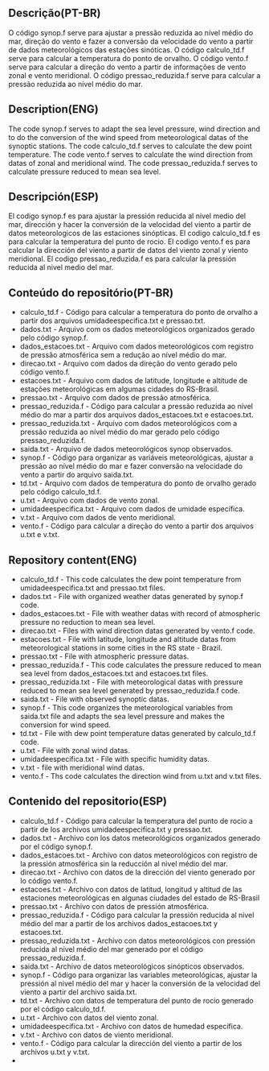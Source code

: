## Descrição(PT-BR)
O código synop.f serve para ajustar a pressão reduzida ao nível médio do mar, direção do vento e fazer a conversão da velocidade do vento a partir de dados meteorológicos das estações sinóticas. O código calculo_td.f serve para calcular a temperatura do ponto de orvalho. O código vento.f serve para calcular a direção do vento a partir de informações de vento zonal e vento meridional. O código pressao_reduzida.f serve para calcular a pressão reduzida ao nível médio do mar.
## Description(ENG)
The code synop.f serves to adapt the sea level pressure, wind direction and to do the conversion of the wind speed from meteorological datas of the synoptic stations. The code calculo_td.f serves to calculate the dew point temperature. The code vento.f serves to calculate the wind direction from datas of zonal and meridional wind. The code pressao_reduzida.f serves to calculate pressure reduced to mean sea level.
## Descripción(ESP)
El codigo synop.f es para ajustar la pressión reducida al nivel medio del mar, dirección y hacer la conversión de la velocidad del viento a partir de datos meteorologicos de las estaciones sinópticas. El codigo calculo_td.f es para calcular la temperatura del punto de rocio. El codigo vento.f es para calcular la dirección del viento a partir de datos del viento zonal y viento meridional. El codigo pressao_reduzida.f es para calcular la pressión reducida al nivel medio del mar. 

## Conteúdo do repositório(PT-BR)
+ calculo_td.f - Código para calcular a temperatura do ponto de orvalho a partir dos arquivos umidadeespecifica.txt e pressao.txt.
+ dados.txt - Arquivo com os dados meteorológicos organizados gerado pelo código synop.f.
+ dados_estacoes.txt - Arquivo com dados meteorológicos com registro de pressão atmosférica sem a redução ao nível médio do mar.
+ direcao.txt - Arquivo com dados da direção do vento gerado pelo código vento.f.
+ estacoes.txt - Arquivo com dados de latitude, longitude e altitude de estações meteorológicas em algumas cidades do RS-Brasil.
+ pressao.txt - Arquivo com dados de pressão atmosférica.
+ pressao_reduzida.f - Código para calcular a pressão reduzida ao nível médio do mar a partir dos arquivos dados_estacoes.txt e estacoes.txt.
+ pressao_reduzida.txt - Arquivo com dados meteorológicos com a pressão reduzida ao nível médio do mar gerado pelo código pressao_reduzida.f.
+ saida.txt - Arquivo de dados meteorológicos synop observados.
+ synop.f - Código para organizar as variáveis meteorológicas, ajustar a pressão ao nível médio do mar e fazer conversão na velocidade do vento a partir do arquivo saida.txt.
+ td.txt - Arquivo com dados de temperatura do ponto de orvalho gerado pelo código calculo_td.f.
+ u.txt - Arquivo com dados de vento zonal.
+ umidadeespecifica.txt - Arquivo com dados de umidade específica.
+ v.txt - Arquivo com dados de vento meridional.
+ vento.f - Código para calcular a direção do vento a partir dos arquivos u.txt e v.txt. 

## Repository content(ENG)
+ calculo_td.f - This code calculates the dew point temperature from umidadeespecifica.txt and pressao.txt files.
+ dados.txt - File with organized weather datas generated by synop.f code.
+ dados_estacoes.txt - File with weather datas with record of atmospheric pressure no reduction to mean sea level.
+ direcao.txt - Files with wind direction datas generated by vento.f code.  
+ estacoes.txt - File with latitude, longitude and altitude datas from meteorological stations in some cities in the RS state - Brazil.
+ pressao.txt - File with atmospheric pressure datas.
+ pressao_reduzida.f - This code calculates the pressure reduced to mean sea level from dados_estacoes.txt and estacoes.txt files.
+ pressao_reduzida.txt - File with meteorological datas with pressure reduced to mean sea level generated by pressao_reduzida.f code.
+ saida.txt - File with observed synoptic datas. 
+ synop.f - This code organizes the meteorological variables from saida.txt file and adapts the sea level pressure and makes the conversion for wind speed. 
+ td.txt - File with dew point temperature datas generated by calculo_td.f code.
+ u.txt - File with zonal wind datas.
+ umidadeespecifica.txt - File with specific humidity datas.
+ v.txt - file with meridional wind datas.
+ vento.f - Ths code calculates the direction wind from u.txt and v.txt files.

## Contenido del repositorio(ESP)
+ calculo_td.f - Código para calcular la temperatura del punto de rocio a partir de los archivos umidadeespecifica.txt y pressao.txt.
+ dados.txt - Archivo con los datos meteorológicos organizados generado por el código synop.f.
+ dados_estacoes.txt - Archivo con datos meteorológicos con registro de la pressión atmosférica sin la reducción al nivel médio del mar.
+ direcao.txt - Archivo con datos de la dirección del viento generado por lo código vento.f.
+ estacoes.txt - Archivo con datos de latitud, longitud y altitud de las estaciones meteorológicas en algunas ciudades del estado de RS-Brasil
+ pressao.txt - Archivo con datos de pressión atmosférica.
+ pressao_reduzida.f - Código para calcular la pressión reducida al nivel médio del mar a partir de los archivos dados_estacoes.txt y estacoes.txt.
+ pressao_reduzida.txt - Archivo con datos meteorológicos con pressión reducida al nivel médio del mar generado por el código pressao_reduzida.f.
+ saida.txt - Archivo de datos meteorológicos sinópticos observados.
+ synop.f - Código para organizar las variables meteorológicas, ajustar la pressión al nivel médio del mar y hacer la conversión de la velocidad del viento a partir del archivo saida.txt.
+ td.txt - Archivo con datos de temperatura del punto de rocio generado por el código calculo_td.f.
+ u.txt - Archivo con datos del viento zonal.
+ umidadeespecifica.txt - Archivo con datos de humedad específica.
+ v.txt - Archivo con datos de viento meridional.
+ vento.f - Código para calcular la dirección del viento a partir de los archivos u.txt y v.txt.
+ 
